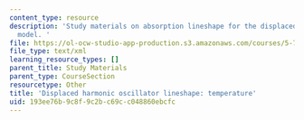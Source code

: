 ```yaml
---
content_type: resource
description: 'Study materials on absorption lineshape for the displaced harmonic oscillator
  model. '
file: https://ol-ocw-studio-app-production.s3.amazonaws.com/courses/5-74-introductory-quantum-mechanics-ii-spring-2009/193ee76b9c8f9c2bc69cc048860ebcfc_MIT5_74s09_study04.xmcd
file_type: text/xml
learning_resource_types: []
parent_title: Study Materials
parent_type: CourseSection
resourcetype: Other
title: 'Displaced harmonic oscillator lineshape: temperature'
uid: 193ee76b-9c8f-9c2b-c69c-c048860ebcfc
---
```

